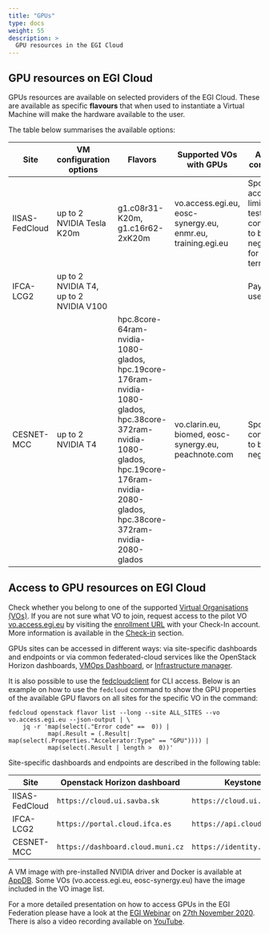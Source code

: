 ```yaml
---
title: "GPUs"
type: docs
weight: 55
description: >
  GPU resources in the EGI Cloud
---
```


## GPU resources on EGI Cloud

GPUs resources are available on selected providers of the EGI Cloud. These are
available as specific **flavours** that when used to instantiate a Virtual
Machine will make the hardware available to the user.

The table below summarises the available options:

<!-- markdownlint-disable line-length -->

| Site           | VM configuration options               | Flavors                                                                                                                                                                                    | Supported VOs with GPUs                                    | Access conditions                                                                     |
| -------------- | -------------------------------------- | ------------------------------------------------------------------------------------------------------------------------------------------------------------------------------------------ | ---------------------------------------------------------- | ------------------------------------------------------------------------------------- |
| IISAS-FedCloud | up to 2 NVIDIA Tesla K20m              | g1.c08r31-K20m, g1.c16r62-2xK20m                                                                                                                                                           | vo.access.egi.eu, eosc-synergy.eu, enmr.eu, training.egi.eu | Sponsored access for limited testing, conditions to be negotiated for long-term usage |
| IFCA-LCG2      | up to 2 NVIDIA T4, up to 2 NVIDIA V100 |                                                                                                                                                                                            |                                                            | Pay-per-use                                                                           |
| CESNET-MCC     | up to 2 NVIDIA T4                      | hpc.8core-64ram-nvidia-1080-glados, hpc.19core-176ram-nvidia-1080-glados, hpc.38core-372ram-nvidia-1080-glados, hpc.19core-176ram-nvidia-2080-glados, hpc.38core-372ram-nvidia-2080-glados | vo.clarin.eu, biomed, eosc-synergy.eu, peachnote.com       | Sponsored, conditions to be negotiated                                                |

<!-- markdownlint-enable line-length -->

## Access to GPU resources on EGI Cloud

Check whether you belong to one of the supported
[Virtual Organisations (VOs)](https://confluence.egi.eu/display/EGIG/Virtual+organisation).
If you are not sure what VO to join, request access to the pilot VO
[vo.access.egi.eu](https://operations-portal.egi.eu/vo/view/voname/vo.access.egi.eu)
by visiting the [enrollment URL](https://aai.egi.eu/registry/co_petitions/start/coef:240)
with your Check-In account. More information is available in the
[Check-in](../../../users/check-in/joining-virtual-organisation/) section.

GPUs sites can be accessed in different ways: via site-specific dashboards and
endpoints or via common federated-cloud services like the OpenStack Horizon
dashboards, [VMOps Dashboard](../monitor), or [Infrastructure manager](../im).

It is also possible to use the
[fedcloudclient](https://fedcloudclient.fedcloud.eu/) for CLI access. Below is
an example on how to use the `fedcloud` command to show the GPU properties of
the available GPU flavors on all sites for the specific VO in the command:

```shell
fedcloud openstack flavor list --long --site ALL_SITES --vo vo.access.egi.eu --json-output | \
    jq -r 'map(select(."Error code" ==  0)) |
           map(.Result = (.Result| map(select(.Properties."Accelerator:Type" == "GPU")))) |
           map(select(.Result | length >  0))'
```

Site-specific dashboards and endpoints are described in the following table:

<!-- markdownlint-disable line-length -->

| Site           | Openstack Horizon dashboard       | Keystone endpoint                    |
| -------------- | --------------------------------- | ------------------------------------ |
| IISAS-FedCloud | `https://cloud.ui.savba.sk`       | `https://cloud.ui.savba.sk:5000/v3/` |
| IFCA-LCG2      | `https://portal.cloud.ifca.es`    | `https://api.cloud.ifca.es:5000/`    |
| CESNET-MCC     | `https://dashboard.cloud.muni.cz` | `https://identity.cloud.muni.cz/`    |

<!-- markdownlint-enable line-length -->

A VM image with pre-installed NVIDIA driver and Docker is available at
[AppDB](https://appdb.egi.eu/store/vappliance/nvidia.docker.centos.7). Some VOs
(vo.access.egi.eu, eosc-synergy.eu) have the image included in the VO image list.

For a more detailed presentation on how to access GPUs in the EGI Federation
please have a look at the [EGI Webinar](https://www.egi.eu/webinars/) on
[27th November 2020](https://indico.egi.eu/event/5271/). There is also a video
recording available on [YouTube](https://youtu.be/vAuYg2oISFc).
